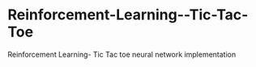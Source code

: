 # Reinforcement-Learning--Tic-Tac-Toe
Reinforcement Learning- Tic Tac toe neural network implementation

